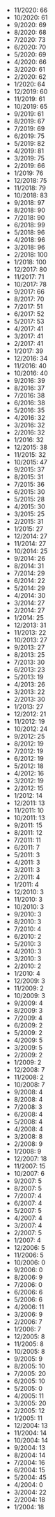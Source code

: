 *  11/2020: 66
*  10/2020: 61
*  9/2020: 69
*  8/2020: 68
*  7/2020: 73
*  6/2020: 70
*  5/2020: 69
*  4/2020: 66
*  3/2020: 61
*  2/2020: 62
*  1/2020: 64
*  12/2019: 60
*  11/2019: 61
*  10/2019: 65
*  9/2019: 61
*  8/2019: 67
*  7/2019: 69
*  6/2019: 75
*  5/2019: 82
*  4/2019: 81
*  3/2019: 75
*  2/2019: 66
*  1/2019: 76
*  12/2018: 75
*  11/2018: 79
*  10/2018: 83
*  9/2018: 97
*  8/2018: 90
*  7/2018: 90
*  6/2018: 99
*  5/2018: 96
*  4/2018: 96
*  3/2018: 96
*  2/2018: 100
*  1/2018: 100
*  12/2017: 80
*  11/2017: 71
*  10/2017: 78
*  9/2017: 66
*  8/2017: 70
*  7/2017: 51
*  6/2017: 52
*  5/2017: 53
*  4/2017: 41
*  3/2017: 41
*  2/2017: 41
*  1/2017: 39
*  12/2016: 34
*  11/2016: 40
*  10/2016: 40
*  9/2016: 39
*  8/2016: 37
*  7/2016: 38
*  6/2016: 38
*  5/2016: 35
*  4/2016: 32
*  3/2016: 32
*  2/2016: 32
*  1/2016: 32
*  12/2015: 38
*  11/2015: 32
*  10/2015: 47
*  9/2015: 37
*  8/2015: 31
*  7/2015: 36
*  6/2015: 30
*  5/2015: 28
*  4/2015: 30
*  3/2015: 25
*  2/2015: 31
*  1/2015: 27
*  12/2014: 27
*  11/2014: 27
*  10/2014: 25
*  9/2014: 26
*  8/2014: 31
*  7/2014: 29
*  6/2014: 22
*  5/2014: 29
*  4/2014: 30
*  3/2014: 27
*  2/2014: 27
*  1/2014: 25
*  12/2013: 31
*  11/2013: 22
*  10/2013: 27
*  9/2013: 27
*  8/2013: 25
*  7/2013: 30
*  6/2013: 23
*  5/2013: 19
*  4/2013: 26
*  3/2013: 22
*  2/2013: 30
*  1/2013: 27
*  12/2012: 21
*  11/2012: 19
*  10/2012: 24
*  9/2012: 25
*  8/2012: 19
*  7/2012: 19
*  6/2012: 19
*  5/2012: 18
*  4/2012: 16
*  3/2012: 19
*  2/2012: 15
*  1/2012: 14
*  12/2011: 13
*  11/2011: 10
*  10/2011: 13
*  9/2011: 15
*  8/2011: 12
*  7/2011: 11
*  6/2011: 7
*  5/2011: 3
*  4/2011: 3
*  3/2011: 3
*  2/2011: 4
*  1/2011: 4
*  12/2010: 3
*  11/2010: 3
*  10/2010: 3
*  9/2010: 3
*  8/2010: 3
*  7/2010: 4
*  6/2010: 2
*  5/2010: 3
*  4/2010: 3
*  3/2010: 3
*  2/2010: 2
*  1/2010: 4
*  12/2009: 3
*  11/2009: 2
*  10/2009: 3
*  9/2009: 4
*  8/2009: 3
*  7/2009: 4
*  6/2009: 2
*  5/2009: 2
*  4/2009: 5
*  3/2009: 5
*  2/2009: 2
*  1/2009: 2
*  12/2008: 7
*  11/2008: 2
*  10/2008: 7
*  9/2008: 4
*  8/2008: 4
*  7/2008: 3
*  6/2008: 4
*  5/2008: 4
*  4/2008: 4
*  3/2008: 8
*  2/2008: 9
*  1/2008: 9
*  12/2007: 18
*  11/2007: 15
*  10/2007: 6
*  9/2007: 5
*  8/2007: 5
*  7/2007: 4
*  6/2007: 4
*  5/2007: 5
*  4/2007: 4
*  3/2007: 4
*  2/2007: 5
*  1/2007: 4
*  12/2006: 5
*  11/2006: 5
*  10/2006: 0
*  9/2006: 0
*  8/2006: 9
*  7/2006: 0
*  6/2006: 6
*  5/2006: 6
*  4/2006: 11
*  3/2006: 9
*  2/2006: 7
*  1/2006: 7
*  12/2005: 8
*  11/2005: 8
*  10/2005: 8
*  9/2005: 9
*  8/2005: 10
*  7/2005: 20
*  6/2005: 10
*  5/2005: 0
*  4/2005: 11
*  3/2005: 20
*  2/2005: 12
*  1/2005: 11
*  12/2004: 13
*  11/2004: 14
*  10/2004: 14
*  9/2004: 13
*  8/2004: 14
*  7/2004: 16
*  6/2004: 15
*  5/2004: 45
*  4/2004: 0
*  3/2004: 22
*  2/2004: 18
*  1/2004: 18